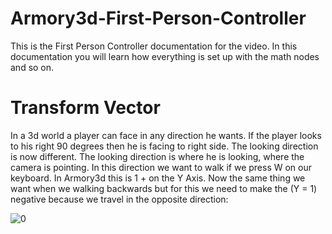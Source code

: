 # Armory3d-First-Person-Controller
This is the First Person Controller documentation for the video. In this documentation you will learn how everything is set up with the math nodes and so on.

# Transform Vector
In a 3d world a player can face in any direction he wants. If the player looks to his right 90 degrees then he is facing to right side. The looking direction is now different. The looking direction is where he is looking, where the camera is pointing. In this direction we want to walk if we press W on our keyboard. In Armory3d this is 1 + on the Y Axis. Now the same thing we want when we walking backwards but for this we need to make the (Y = 1) negative because we travel in the opposite direction:

![0](https://user-images.githubusercontent.com/48133099/107522433-00677e80-6bb4-11eb-98d2-474d237ac7df.png)


